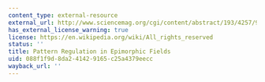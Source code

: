```yaml
---
content_type: external-resource
external_url: http://www.sciencemag.org/cgi/content/abstract/193/4257/969
has_external_license_warning: true
license: https://en.wikipedia.org/wiki/All_rights_reserved
status: ''
title: Pattern Regulation in Epimorphic Fields
uid: 088f1f9d-8da2-4142-9165-c25a4379eecc
wayback_url: ''
---
```

